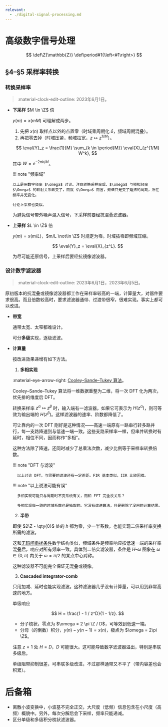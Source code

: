 ```yaml
---
relevant:
  - ./digital-signal-processing.md
---
```


# 高级数字信号处理

$$
\def\Z{\mathbb{Z}}
\def\period#1{\left<#1\right>}
$$

## §4–§5 采样率转换

### 转换采样率

> :material-clock-edit-outline: 2023年6月1日。

- **下采样** $M \in \Z$ 倍

  $y(m) = x(mM)$ 可理解成两步。

  1. 先把 $x(n)$ 取样点以外的点置零（时域乘周期化 $\delta$，频域周期混叠）。
  2. 再把零去掉（时域压紧，频域拉宽，$z \mapsto z^{1/M}$）。

  $$
  \eval{Y}_z = \frac{1}{M} \sum_{k \in \period{M}} \eval{X}_{z^{1/M} W^k},
  $$

  其中 $W = e^{-2\pi k / M}$。

  !!! note "频率域"

      以上是用数字频率 $\omega$ 讨论。注意转换采样率后，$\omega$ 与模拟频率 $\Omega$ 的映射关系改变了，而就 $\Omega$ 而言，频谱只是变了延拓的周期，所在频率并无变化。

      讨论上采样也类似。

  为避免信号带外噪声混入信号，下采样前要经抗混叠滤波器。

- **上采样** $L \in \Z$ 倍

  $y(m) = x(m/L)$，$m/L \not\in \Z$ 时规定为零。时域插零即频域压缩。

  $$
  \eval{Y}_z = \eval{X}_{z^L}.
  $$

  为尽可能还原信号，上采样后要经抗镜像滤波器。

### 设计数字滤波器

> :material-clock-edit-outline: 2023年6月1日，2023年6月5日。

原初版本的抗混叠或镜像滤波器都工作在采样率较高的一端，计算量大，对器件要求很高。而且倍数较高时，要求滤波器通带、过渡带很窄，很难实现。事实上都可以改进。

- **带宽**

  通带太宽、太窄都难设计。

  可分**多级**实现，逐级滤波。

- **计算量**

  按改进效果递增有如下方法。

  1. **多相实现**

    :material-eye-arrow-right: [Cooley–Sande–Tukey 算法](./digital-signal-processing.md#CooleySandeTukey-算法)。

    Cooley–Sande–Tukey 算法将一维数据重整为二维，将一次 DFT 化为两次，优先排的维度后 DFT。

    转换采样率 $z^\alpha \mapsto z^\beta$ 时，输入端有一滤波器，如果它可表示为 $H(z^\alpha)$，则可等效为输出端的 $H(z^\beta)$。这样滤波器的速率、阶数都降低了。

    可让靠内的一次 DFT 刚好是这种情况——高速一端原有一路串行转多路并行，每一支路降速到与低速一端一致。这些支路采样率一样，但串并转换时有延时，相位不同，因而称作“多相”。

    这种方法除了降速，还同时减少了总乘法次数，减少比例等于采样率转换倍数。

    !!! note "DFT 与滤波"

        以上讨论 DFT，与需要的滤波还有一定差距。FIR 基本类似，IIR 比较困难。

    !!! note "以上说法可能有误"

        多相实现可能只与周期时不变系统有关，而和 FFT 完全没关系？

        多相实现每一路的时域系数也是抽取的。它没有改进算法，只是删除了没用的计算结果。

  2. **半带**

    即使 $2\Z - \qty{0}$ 处的 $h$ 都为零，少一半系数，也能实现二倍采样率变换所需的滤波。

    这和[无码间串扰条件](./digital-communication.md#码间串扰)数学结构类似，频域条件是频率响应按低速一端的采样率混叠后，响应对所有频率一致。具体到二倍实滤波器，条件是 $H$–$\omega$ 图象在 $\omega \in (0, \pi)$ 内关于 $\omega = \pi/2$ 的某点中心对称。

    这种滤波器不可能完全保证无混叠或镜像。

  3. **Cascaded integrator-comb**

    只用加减、延时也能实现滤波。这种滤波器几乎没有计算量，可以用到非常高速的地方。

    单级响应

    $$
    H = \frac{1 - 1 / z^D}{1 - 1/z}.
    $$

    - 分子梳状，零点为 $\omega = 2 \pi \Z / D$，可等效到低速一端。
    - 分母（的倒数）积分，$y(n) - y(n-1) = x(n)$，极点为 $\omega = 2\pi \Z$。

    注意 $z = 1$ 处 $H = D$，$D$ 可能很大。这可能导致数字滤波器溢出，特别是串联多级后。

    单级阻带抑制很差，可串联多级改进，不过那样通带又不平了（带内容差也会积累）。

# 后备箱

- 离散小波变换中，小波基不完全正交，大尺度（低频）信息包含在小尺度（高频）概貌中。另外，每次分解后会下采样，频率只能递减。
- 区分单级和多级积分梳状滤波器。
